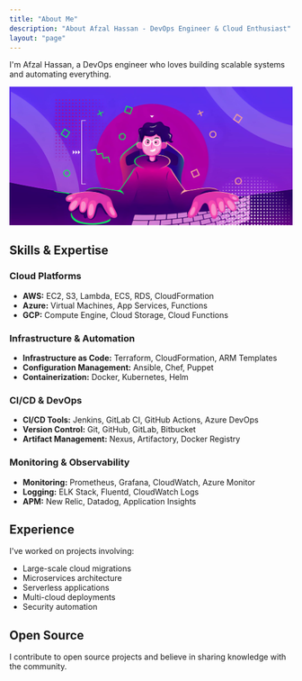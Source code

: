 ```yaml
---
title: "About Me"
description: "About Afzal Hassan - DevOps Engineer & Cloud Enthusiast"
layout: "page"
---
```


I'm Afzal Hassan, a DevOps engineer who loves building scalable systems and automating everything.

![About Me](static/img/about.jpg)

## Skills & Expertise

### Cloud Platforms
- **AWS:** EC2, S3, Lambda, ECS, RDS, CloudFormation
- **Azure:** Virtual Machines, App Services, Functions
- **GCP:** Compute Engine, Cloud Storage, Cloud Functions

### Infrastructure & Automation
- **Infrastructure as Code:** Terraform, CloudFormation, ARM Templates
- **Configuration Management:** Ansible, Chef, Puppet
- **Containerization:** Docker, Kubernetes, Helm

### CI/CD & DevOps
- **CI/CD Tools:** Jenkins, GitLab CI, GitHub Actions, Azure DevOps
- **Version Control:** Git, GitHub, GitLab, Bitbucket
- **Artifact Management:** Nexus, Artifactory, Docker Registry

### Monitoring & Observability
- **Monitoring:** Prometheus, Grafana, CloudWatch, Azure Monitor
- **Logging:** ELK Stack, Fluentd, CloudWatch Logs
- **APM:** New Relic, Datadog, Application Insights

## Experience

I've worked on projects involving:
- Large-scale cloud migrations
- Microservices architecture
- Serverless applications
- Multi-cloud deployments
- Security automation

## Open Source

I contribute to open source projects and believe in sharing knowledge with the community.